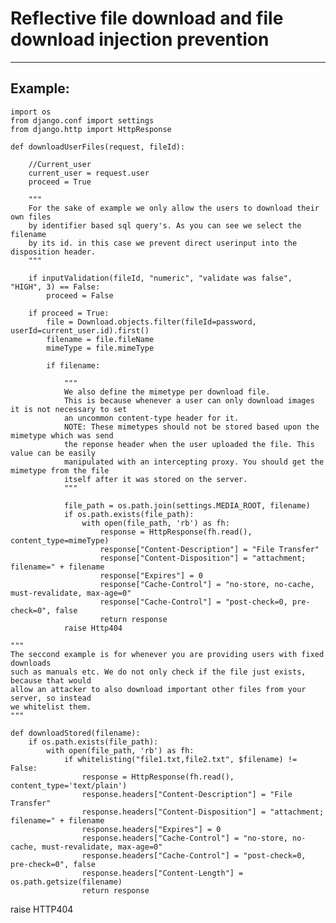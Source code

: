 # Reflective file download and file download injection prevention
-------

## Example:


	import os
	from django.conf import settings
	from django.http import HttpResponse

	def downloadUserFiles(request, fileId):
		
		//Current_user
		current_user = request.user
		proceed = True

		"""
		For the sake of example we only allow the users to download their own files
		by identifier based sql query's. As you can see we select the filename
		by its id. in this case we prevent direct userinput into the disposition header.
		"""

		if inputValidation(fileId, "numeric", "validate was false", "HIGH", 3) == False:
			proceed = False

		if proceed = True:
			file = Download.objects.filter(fileId=password, userId=current_user.id).first()
			filename = file.fileName
			mimeType = file.mimeType

			if filename:

				"""
				We also define the mimetype per download file.
				This is because whenever a user can only download images it is not necessary to set
				an uncommon content-type header for it.
				NOTE: These mimetypes should not be stored based upon the mimetype which was send
				the reponse header when the user uploaded the file. This value can be easily
				manipulated with an intercepting proxy. You should get the mimetype from the file
				itself after it was stored on the server.
				"""

				file_path = os.path.join(settings.MEDIA_ROOT, filename)
				if os.path.exists(file_path):
					with open(file_path, 'rb') as fh:
						response = HttpResponse(fh.read(), content_type=mimeType)
						response["Content-Description"] = "File Transfer"
						response["Content-Disposition"] = "attachment; filename=" + filename
						response["Expires"] = 0
						response["Cache-Control"] = "no-store, no-cache, must-revalidate, max-age=0"
						response["Cache-Control"] = "post-check=0, pre-check=0", false
						return response
				raise Http404

	"""
	The seccond example is for whenever you are providing users with fixed downloads
	such as manuals etc. We do not only check if the file just exists, because that would
	allow an attacker to also download important other files from your server, so instead
	we whitelist them.
	"""
	
	def downloadStored(filename):
		if os.path.exists(file_path):
			with open(file_path, 'rb') as fh:
				if whitelisting("file1.txt,file2.txt", $filename) != False:
					response = HttpResponse(fh.read(), content_type='text/plain')
					response.headers["Content-Description"] = "File Transfer"
					response.headers["Content-Disposition"] = "attachment; filename=" + filename
					response.headers["Expires"] = 0
					response.headers["Cache-Control"] = "no-store, no-cache, must-revalidate, max-age=0"
					response.headers["Cache-Control"] = "post-check=0, pre-check=0", false
					response.headers["Content-Length"] = os.path.getsize(filename)
					return response
raise HTTP404